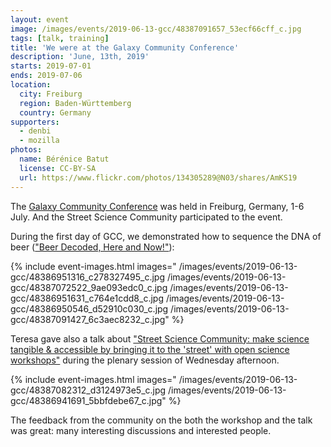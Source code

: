 ```yaml
---
layout: event
image: /images/events/2019-06-13-gcc/48387091657_53ecf66cff_c.jpg
tags: [talk, training]
title: 'We were at the Galaxy Community Conference'
description: 'June, 13th, 2019'
starts: 2019-07-01
ends: 2019-07-06
location:
  city: Freiburg
  region: Baden-Württemberg
  country: Germany
supporters:
  - denbi
  - mozilla
photos:
  name: Bérénice Batut
  license: CC-BY-SA
  url: https://www.flickr.com/photos/134305289@N03/shares/AmKS19
---
```


The [Galaxy Community Conference](https://galaxyproject.org/events/gcc2019/) was held in Freiburg, Germany, 1-6 July. And the Street Science Community participated to the event. 

During the first day of GCC, we demonstrated how to sequence the DNA of beer (["Beer Decoded, Here and Now!"](https://gcc2019.sched.com/event/QZyL/beer-decoded-here-and-now)):

{% include event-images.html images="
  /images/events/2019-06-13-gcc/48386951316_c278327495_c.jpg
  /images/events/2019-06-13-gcc/48387072522_9ae093edc0_c.jpg
  /images/events/2019-06-13-gcc/48386951631_c764e1cdd8_c.jpg
  /images/events/2019-06-13-gcc/48386950546_d52910c030_c.jpg
  /images/events/2019-06-13-gcc/48387091427_6c3aec8232_c.jpg"
%}

Teresa gave also a talk about ["Street Science Community: make science tangible & accessible by bringing it to the 'street' with open science workshops"](https://gcc2019.sched.com/event/PSfv/street-science-community-make-science-tangible-accessible-by-bringing-it-to-the-street-with-open-science-workshops) during the plenary session of Wednesday afternoon.

{% include event-images.html images="
  /images/events/2019-06-13-gcc/48387082312_d3124973e5_c.jpg
  /images/events/2019-06-13-gcc/48386941691_5bbfdebe67_c.jpg"
%}

The feedback from the community on the both the workshop and the talk was great: many interesting discussions and interested people.